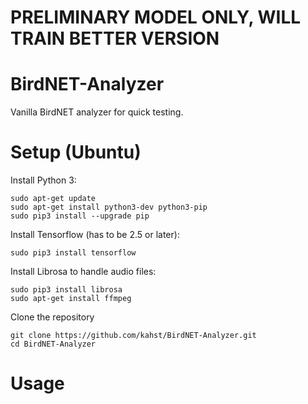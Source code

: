 # PRELIMINARY MODEL ONLY, WILL TRAIN BETTER VERSION

# BirdNET-Analyzer
Vanilla BirdNET analyzer for quick testing.

# Setup (Ubuntu)

Install Python 3:
```
sudo apt-get update
sudo apt-get install python3-dev python3-pip
sudo pip3 install --upgrade pip
```

Install Tensorflow (has to be 2.5 or later):
```
sudo pip3 install tensorflow
```

Install Librosa to handle audio files:

```
sudo pip3 install librosa
sudo apt-get install ffmpeg
```

Clone the repository

```
git clone https://github.com/kahst/BirdNET-Analyzer.git
cd BirdNET-Analyzer
```

# Usage